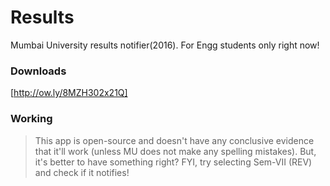 # Results
Mumbai University results notifier(2016). For Engg students only right now!

### Downloads

[http://ow.ly/8MZH302x21Q]

### Working

>This app is open-source and doesn't have any conclusive evidence that it'll work
>(unless MU does not make any spelling mistakes). But, it's better to have something right? 
>FYI, try selecting Sem-VII (REV) and check if it notifies!
